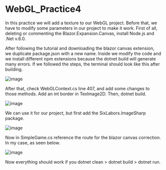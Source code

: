 # WebGL_Practice4

In this practice we will add a texture to our WebGL project. Before that, we have to modify some parameters in our project to make it work. First of all, deleting or commenting the Blazor.Expansion.Canvas, install Node.js and .Net v.6.0.

After following the tutorial and downloading the blazor canvas extension, we duplicate package.json with a new name. Inside we modify the code and we install different npm extensions because the dotnet build will generate many errors. If we followed the steps, the terminal should look like this after building.

![image](https://user-images.githubusercontent.com/114673717/215258419-ad4b88c3-1b82-4034-a230-0792b41222dd.png)

After that, check WebGLContext.cs line 407, and add some changes to those methods. Add an int border in TexImage2D. Then, dotnet build.

![image](https://user-images.githubusercontent.com/114673717/215259081-33f120da-d9a5-431c-aebe-485b46f5e8ce.png)

We can use it for our project, but first add the SixLabors.ImageSharp package.

![image](https://user-images.githubusercontent.com/114673717/215259440-3bdf0c39-5efa-4f2c-b74f-b9fd14bfa5fb.png)

Now in SimpleGame.cs reference the route for the blazor canvas correction. In my case, as seen below.

![image](https://user-images.githubusercontent.com/114673717/215259750-836a6800-b3fe-4a48-84a6-93f4520d8efd.png)

Now everything should work if you dotnet clean > dotnet build > dotnet run.





